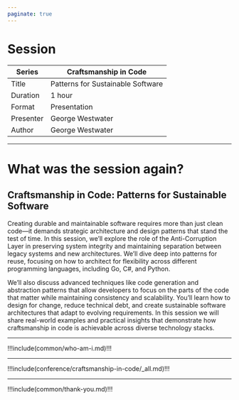 ```yaml
---
paginate: true
---
```


# Session

| Series | Craftsmanship in Code |
| ------ | -------------------------- |
| Title | Patterns for Sustainable Software |
| Duration | 1 hour |
| Format | Presentation |
| Presenter | George Westwater |
| Author | George Westwater |


---

# What was the session again?

## Craftsmanship in Code: Patterns for Sustainable Software

Creating durable and maintainable software requires more than just clean code—it demands strategic architecture and design patterns that stand the test of time. In this session, we’ll explore the role of the Anti-Corruption Layer in preserving system integrity and maintaining separation between legacy systems and new architectures. We’ll dive deep into patterns for reuse, focusing on how to architect for flexibility across different programming languages, including Go, C#, and Python.


We’ll also discuss advanced techniques like code generation and abstraction patterns that allow developers to focus on the parts of the code that matter while maintaining consistency and scalability. You’ll learn how to design for change, reduce technical debt, and create sustainable software architectures that adapt to evolving requirements. In this session we will share real-world examples and practical insights that demonstrate how craftsmanship in code is achievable across diverse technology stacks.

---
!!!include(common/who-am-i.md)!!!


---
!!!include(conference/craftsmanship-in-code/_all.md)!!!


---
!!!include(common/thank-you.md)!!!


